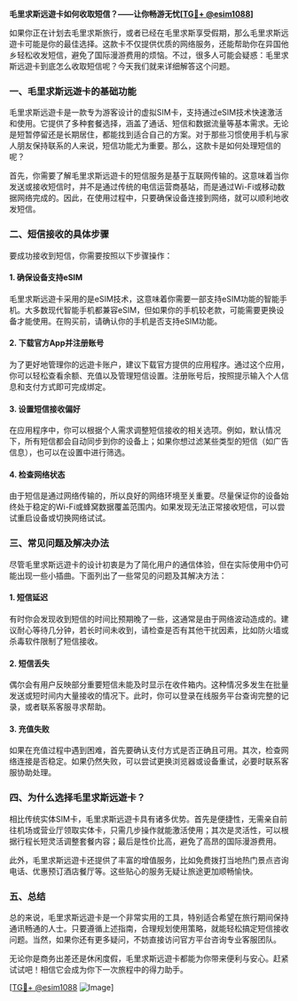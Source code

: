 **毛里求斯远遊卡如何收取短信？——让你畅游无忧[[TG💪+ @esim1088](https://t.me/s/esim1088)]**

如果你正在计划去毛里求斯旅行，或者已经在毛里求斯享受假期，那么毛里求斯远遊卡可能是你的最佳选择。这款卡不仅提供优质的网络服务，还能帮助你在异国他乡轻松收发短信，避免了国际漫游费用的烦恼。不过，很多人可能会疑惑：毛里求斯远遊卡到底怎么收取短信呢？今天我们就来详细解答这个问题。

### **一、毛里求斯远遊卡的基础功能**
毛里求斯远遊卡是一款专为游客设计的虚拟SIM卡，支持通过eSIM技术快速激活和使用。它提供了多种套餐选择，涵盖了通话、短信和数据流量等基本需求。无论是短暂停留还是长期居住，都能找到适合自己的方案。对于那些习惯使用手机与家人朋友保持联系的人来说，短信功能尤为重要。那么，这款卡是如何处理短信的呢？

首先，你需要了解毛里求斯远遊卡的短信服务是基于互联网传输的。这意味着当你发送或接收短信时，并不是通过传统的电信运营商基站，而是通过Wi-Fi或移动数据网络完成的。因此，在使用过程中，只要确保设备连接到网络，就可以顺利地收发短信。

### **二、短信接收的具体步骤**
要成功接收到短信，你需要按照以下步骤操作：

#### **1. 确保设备支持eSIM**
毛里求斯远遊卡采用的是eSIM技术，这意味着你需要一部支持eSIM功能的智能手机。大多数现代智能手机都兼容eSIM，但如果你的手机较老款，可能需要更换设备才能使用。在购买前，请确认你的手机是否支持eSIM功能。

#### **2. 下载官方App并注册账号**
为了更好地管理你的远遊卡账户，建议下载官方提供的应用程序。通过这个应用，你可以轻松查看余额、充值以及管理短信设置。注册账号后，按照提示输入个人信息和支付方式即可完成绑定。

#### **3. 设置短信接收偏好**
在应用程序中，你可以根据个人需求调整短信接收的相关选项。例如，默认情况下，所有短信都会自动同步到你的设备上；如果你想过滤某些类型的短信（如广告信息），也可以在设置中进行筛选。

#### **4. 检查网络状态**
由于短信是通过网络传输的，所以良好的网络环境至关重要。尽量保证你的设备始终处于稳定的Wi-Fi或蜂窝数据覆盖范围内。如果发现无法正常接收短信，可以尝试重启设备或切换网络试试。

### **三、常见问题及解决办法**
尽管毛里求斯远遊卡的设计初衷是为了简化用户的通信体验，但在实际使用中仍可能出现一些小插曲。下面列出了一些常见的问题及其解决方法：

#### **1. 短信延迟**
有时你会发现收到短信的时间比预期晚了一些，这通常是由于网络波动造成的。建议耐心等待几分钟，若长时间未收到，请检查是否有其他干扰因素，比如防火墙或杀毒软件限制了短信接收。

#### **2. 短信丢失**
偶尔会有用户反映部分重要短信未能及时显示在收件箱内。这种情况多发生在批量发送或短时间内大量接收的情况下。此时，你可以登录在线服务平台查询完整的记录，或者联系客服寻求帮助。

#### **3. 充值失败**
如果在充值过程中遇到困难，首先要确认支付方式是否正确且可用。其次，检查网络连接是否稳定。如果仍然失败，可以尝试更换浏览器或设备重试，必要时联系客服协助处理。

### **四、为什么选择毛里求斯远遊卡？**
相比传统实体SIM卡，毛里求斯远遊卡具有诸多优势。首先是便捷性，无需亲自前往机场或营业厅领取实体卡，只需几步操作就能激活使用；其次是灵活性，可以根据行程长短灵活调整套餐内容；最后是性价比高，避免了高昂的国际漫游费用。

此外，毛里求斯远遊卡还提供了丰富的增值服务，比如免费拨打当地热门景点咨询电话、优惠预订酒店餐厅等。这些贴心的服务无疑让旅途更加顺畅愉快。

### **五、总结**
总的来说，毛里求斯远遊卡是一个非常实用的工具，特别适合希望在旅行期间保持通讯畅通的人士。只要遵循上述指南，合理规划使用策略，就能轻松搞定短信接收问题。当然，如果你还有更多疑问，不妨直接访问官方平台咨询专业客服团队。

无论你是商务出差还是休闲度假，毛里求斯远遊卡都能为你带来便利与安心。赶紧试试吧！相信它会成为你下一次旅程中的得力助手。

[[TG💪+ @esim1088](https://t.me/s/esim1088) ![Image](https://i.postimg.cc/4NQfJmqS/Snipaste-2025-05-13-00-14-12.png)]